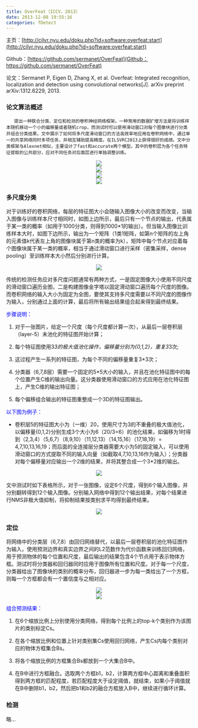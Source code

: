 ```yaml
---
title: OverFeat（ICCV，2013）
date: 2013-12-08 19:55:16
categories: fDetect
---
```


<script type="text/javascript" src="http://cdn.mathjax.org/mathjax/latest/MathJax.js?config=default"></script>

主页：[http://cilvr.nyu.edu/doku.php?id=software:overfeat:start](http://cilvr.nyu.edu/doku.php?id=software:overfeat:start)

Github：[https://github.com/sermanet/OverFeat](Github：https://github.com/sermanet/OverFeat)

论文：Sermanet P, Eigen D, Zhang X, et al. Overfeat: Integrated recognition, localization and detection using convolutional networks[J]. arXiv preprint arXiv:1312.6229, 2013.

### 论文算法概述

       提出一种联合分类、定位和检测的卷积神经网络框架。一种常用的数据扩增方法是将训练样本随机移动一个小的偏移量或者随机crop，而测试时可以使用滑动窗口对每个图像块进行分类并组合分类结果。文中展示了如何将多尺度滑动窗口的方法高效率地应用在卷积网络中，通过单一的共享网络同时多项任务，并相互辅助提高精度。在ILSVRC2013上获得很好的成绩。文中分类框架与Alexnet相似，主要设计了fast和accurate两个模型。其中的卷积层为各个任务特征提取的公共部分，应对不同任务对后面层进行单独调整训练。

<center><img src="{{ site.baseurl }}/images/pdDetect/overfeat1.png"></center>

<center><img src="{{ site.baseurl }}/images/pdDetect/overfeat2.png"></center>

<center><img src="{{ site.baseurl }}/images/pdDetect/overfeat3.png"></center>

<center><img src="{{ site.baseurl }}/images/pdDetect/overfeat4.png"></center>

### 多尺度分类

   对于训练好的卷积网络，每层的特征图大小会随输入图像大小的改变而改变，当输入图像与训练样本尺寸相同时，如图上边所示，最后只有一个节点的输出，代表属于某一类的概率（如用于1000分类，则得到1000*1的输出）。但当输入图像比训练样本大时，如图下边所示，输出为一个矩阵（1类1矩阵，如第n个矩阵的左上角的元素值k代表左上角的图像块属于第n类的概率为k），矩阵中每个节点对应着每个图像块属于某一类的概率，相当于通过滑动窗口进行采样（密集采样，dense pooling）至训练样本大小然后分别进行计算。

<center><img src="{{ site.baseurl }}/images/pdDetect/overfeat5.png"></center>

   传统的检测任务应对多尺度问题通常有两种方式，一是固定图像大小使用不同尺度的滑动窗口遍历全图，二是构建图像金字塔以固定滑动窗口遍历每个尺度的图像。而卷积网络的输入大小为固定为全图，要使其支持多尺度需要以不同尺度的图像作为输入，分别通过上面的计算，最后将所有输出结果组合起来得到最终结果。

   <font color='blue'>步骤说明：</font>
1. 对于一张图片，给定一个尺度（每个尺度都计算一次），从最后一层卷积层（layer-5）未池化的特征图开始计算； 

2. 每个特征图使用3*3的极大值池化操作，偏移量分别为{0,1,2}，重复3*3次;

3. 这过程产生一系列的特征图，为每个不同的偏移量重复3*3次；

4. 分类器（6,7,8层）需要一个固定的5*5大小的输入，并且在池化特征图中的每个位置产生C维的输出向量。这分类器使用滑动窗口的方式应用在池化特征图上，产生C维的输出特征图；

5. 每个偏移组合输出的特征图重整成一个3D的特征图输出。


<font color='blue'>以下图为例子：</font>

* 卷积层5的特征图大小为（一维）20，使用尺寸为3的不重叠的极大值池化，以偏移量{0,1,2}分别生成3个大小为6（20/3=6）的池化结果，如偏移为1时得到（2,3,4）（5,6,7）（8,9,10）（11,12,13）（14,15,16）（17,18,19）= 4,7,10,13,16,19；而后面的全连接层分类器需要大小为5的固定输入，可以使用滑动窗口的方式提取不同的输入向量（如截取4,7,10,13,16作为输入）；分类器对每个偏移量对应输出一个2维的结果，并将其整合成一个3*2维的输出。

<center><img src="{{ site.baseurl }}/images/pdDetect/overfeat6.png"></center>

   文中测试时如下表格所示，对于一张图像，设定6个尺度，得到6个输入图像，并分别翻转得到12个输入图像。分别输入网络中得到12个输出结果，对每个结果进行NMS非极大值抑制，将抑制结果按类别求平均得到最终结果。

<center><img src="{{ site.baseurl }}/images/pdDetect/overfeat7.png"></center>


### 定位

   将网络中的分类层（6,7,8）由回归网络替代，以最后一层卷积层的池化特征图作为输入，使用预测边界和真实边界之间的L2范数作为代价函数来训练回归网络，用于预测物体的每个位置和尺度，最后输出的结果包含4个节点用于表示物体方框。测试时将分类器和回归器同时应用于图像所有位置和尺度。对于每一个尺度，分类器给出了图像块的类别的概率分布，回归器进一步为每一类给出了一个方框，则每一个方框都会有一个置信度与之相对应。

<center><img src="{{ site.baseurl }}/images/pdDetect/overfeat8.png"></center>

<center><img src="{{ site.baseurl }}/images/pdDetect/overfeat9.png"></center>

<font color='blue'>组合预测结果：</font>
1. 在6个缩放比例上分别使用分类网络，得到每个比例上的top-k个类别作为该图片的类别标定Cs。

2. 在各个缩放比例和位置上针对类别集Cs使用回归网络，产生Cs内每个类别对应的物体方框集合Bs。

3. 将各个缩放比例的方框集合Bs都放到一个大集合B中。

4. 在B中进行方框融合。选取两个方框b1，b2，计算两方框中心距离和重叠面积得到两方框的匹配程度，若匹配程度大于设定阈值，就结束，如果小于阈值就在B中删除b1，b2，然后把b1和b2的融合方框放入B中，继续进行循环计算。

### 检测

   略...

